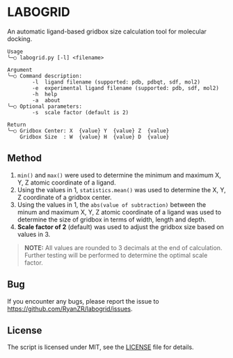 # LABOGRID

An automatic ligand-based gridbox size calculation tool for molecular docking.

```
Usage
╰─○ labogrid.py [-l] <filename>

Argument
╰─○ Command description:
        -l  ligand filename (supported: pdb, pdbqt, sdf, mol2)
        -e  experimental ligand filename (supported: pdb, sdf, mol2)
        -h  help
        -a  about
╰─○ Optional parameters:
        -s  scale factor (default is 2)

Return
╰─○ Gridbox Center: X  {value} Y  {value} Z  {value}
    Gridbox Size  : W  {value} H  {value} D  {value}
```

## Method
1. `min()` and `max()` were used to determine the minimum and maximum X, Y, Z atomic coordinate of a ligand.
2. Using the values in 1, `statistics.mean()` was used to determine the X, Y, Z coordinate of a gridbox center.
3. Using the values in 1, the `abs(value of subtraction)` between the minum and maximum X, Y, Z atomic coordinate of a ligand was used to determine the size of gridbox in terms of width, length and depth. 
4. **Scale factor of 2** (default) was used to adjust the gridbox size based on values in 3.

> **NOTE:** All values are rounded to 3 decimals at the end of calculation. Further testing will be performed to determine the optimal scale factor. 

## Bug
If you encounter any bugs, please report the issue to https://github.com/RyanZR/labogrid/issues.

## License
The script is licensed under MIT, see the [LICENSE](https://github.com/RyanZR/labogrid/blob/main/LICENSE) file for details.
